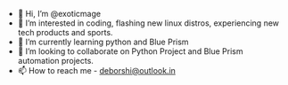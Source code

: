- 👋 Hi, I’m @exoticmage
- 👀 I’m interested in coding, flashing new linux distros, experiencing new tech products and sports.
- 🌱 I’m currently learning python and Blue Prism
- 💞️ I’m looking to collaborate on Python Project and Blue Prism automation projects.
- 📫 How to reach me - deborshi@outlook.in

<!---
exoticmage/exoticmage is a ✨ special ✨ repository because its `README.md` (this file) appears on your GitHub profile.
You can click the Preview link to take a look at your changes.
--->

